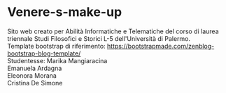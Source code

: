 # Venere-s-make-up
Sito web creato per Abilità Informatiche e Telematiche del corso di laurea triennale Studi Filosofici e Storici L-5 dell'Università di Palermo.\
Template bootstrap di riferimento: https://bootstrapmade.com/zenblog-bootstrap-blog-template/ \
Studentesse: 
Marika Mangiaracina\
Emanuela Ardagna\
Eleonora Morana\
Cristina De Simone
